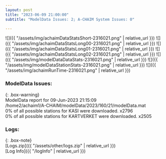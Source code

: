 ```yaml
---
layout: post
title: "2023-06-09 21:00:00"
subtitle: "ModelData Issues: 2; A-CHAIM System Issues: 0"

---
```


![]({{ "/assets/img/achaimDataStatsShort-2316021.png" | relative_url }})
![]({{ "/assets/img/achaimDataStatsLong00-2316021.png" | relative_url }})
![]({{ "/assets/img/achaimDataStatsLong01-2316021.png" | relative_url }})
![]({{ "/assets/img/achaimDataStatsLong02-2316021.png" | relative_url }})
![]({{ "/assets/img/modelDataDataStats-2316021.png" | relative_url }})
![]({{ "/assets/img/modelDataStationStats-2316021.png" | relative_url }})
![]({{ "/assets/img/achaimRunTime-2316021.png" | relative_url }})


### ModelData Issues:  
  
{: .box-warning}  
 ModelData report for 09-Jun-2023 21:15:09   
 /home2/achaim1/A-CHAIM/modelData/2023/160/21/modelData.mat   
 0% of all possible stations for KASI were downloaded. x2796   
 0% of all possible stations for KARTVERKET were downloaded. x2505   
  


### Logs:  
  
{: .box-note}  
[Logs.zip]({{ "/assets/other/logs.zip" | relative_url }})  
[Log Info]({{ "/logInfo" | relative_url }})  
